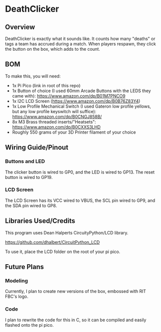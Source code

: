 # DeathClicker

## Overview
DeathClicker is exactly what it sounds like. It counts how many "deaths" or tags a team has accrued during a match. When players respawn, they click the button on the box, which adds to the count.

## BOM
To make this, you will need: 
- 1x Pi Pico (link in root of this repo)
- 1x Button of choice (I used 60mm Arcade Buttons with the LEDS they came with): https://www.amazon.com/dp/B01M7PNCO9
- 1x I2C LCD Screen (https://www.amazon.com/dp/B0B76Z83Y4)
- 1x Low Profile Mechanical Switch (I used Gateron low profile yellows, but any low profile keyswitch will suffice): https://www.amazon.com/dp/B0CNGJ858B/
- 8x M3 Brass threaded inserts/"Heatsets": https://www.amazon.com/dp/B0CXXS3LHD
- Roughly 550 grams of your 3D Printer filament of your choice

## Wiring Guide/Pinout
### Buttons and LED
The clicker button is wired to GP0, and the LED is wired to GP13.
The reset button is wired to GP19.
### LCD Screen
The LCD Screen has its VCC wired to VBUS, the SCL pin wired to GP9, and the SDA pin wired to GP8.

## Libraries Used/Credits
This program uses Dean Halperts CircuityPython/LCD library.

https://github.com/dhalbert/CircuitPython_LCD

To use it, place the LCD folder on the root of your pi pico.

## Future Plans
### Modeling
Currently, I plan to create new versions of the box, embossed with RIT FBC's logo.
### Code
I plan to rewrite the code for this in C, so it can be compiled and easily flashed onto the pi pico.
